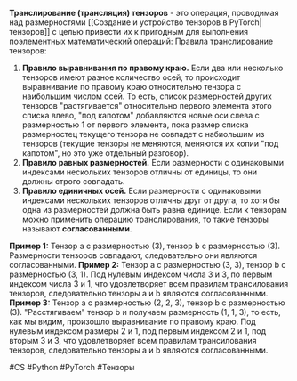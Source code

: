 **Транслирование (трансляция) тензоров** - это операция, проводимая над размерностями [[Создание и устройство тензоров в PyTorch|тензоров]] с целью привести их к пригодным для выполнения поэлементных математический операций:
Правила транслирование тензоров:
1) **Правило выравнивания по правому краю.** Если два или несколько тензоров имеют разное количество осей, то происходит выравнивание по правому краю относительно тензора с наибольшим числом осей. То есть, список размерностей других тензоров "растягивается" относительно первого элемента этого списка влево, "под капотом" добавляются новые оси слева с размерностью 1 от первого элемента, пока размер списка размерностец текущего тензора не совпадет с набиольшим из тензоров (текущие тензоры не меняются, меняются их копии "под капотом", но это уже отдельный разговор).
2) **Правило равных размерностей.** Если размерности с одинаковыми индексами нескольких тензоров отличны от единицы, то они должны строго совпадать.
3) **Правило единичных осей.** Если размерности с одинаковыми индексами нескольких тензоров отличны друг от друга, то хотя бы одна из размерностей должна быть равна единице.
Если к тензорам можно применить операцию транслирования, то такие тензоры называют **согласованными**.

**Пример 1:**
Тензор a с размерностью (3), тензор b с размерностью (3). Размерности тензоров совпадают, следовательно они являются согласованными.
**Пример 2:**
Тензор a с размерностью (3, 3), тензор b с размерностью (3, 1). Под нулевым индексом числа 3 и 3, по первым индексом числа 3 и 1, что удовлетворяет всем правилам трансилования тензоров, следовательно тензоры a и b являются согласованными.
**Пример 3:**
Тензор a с размерностью (2, 2, 3), тензор b с размерностью (3). 
"Расстягиваем" тензор b и получаем размерность (1, 1, 3), то есть, как мы видим, произошло выравнивание по правому краю. Под нулевым индексом размеры 2 и 1, под первым индексом 2 и 1, под вторым 3 и 3, что удовлетворяет всем правилам трансилования тензоров, следовательно тензоры a и b являются согласованными.

#CS #Python #PyTorch #Тензоры 
